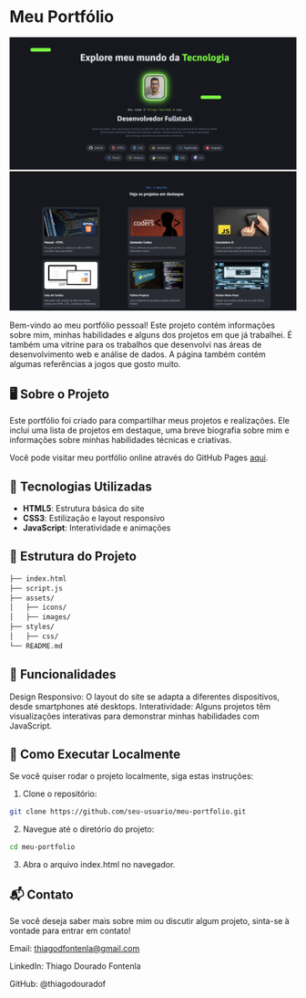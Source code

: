 # Meu Portfólio

![Foto do Portifólio](./github/portifolio1.png)
![Foto do Portifólio](./github/portifolio2.png)

Bem-vindo ao meu portfólio pessoal! Este projeto contém informações sobre mim, minhas habilidades e alguns dos projetos em que já trabalhei. É também uma vitrine para os trabalhos que desenvolvi nas áreas de desenvolvimento web e análise de dados. A página também contém algumas referências a jogos que gosto muito.

## 🖥️ Sobre o Projeto

Este portfólio foi criado para compartilhar meus projetos e realizações. Ele inclui uma lista de projetos em destaque, uma breve biografia sobre mim e informações sobre minhas habilidades técnicas e criativas.

Você pode visitar meu portfólio online através do GitHub Pages [aqui](https://thiagodouradof.github.io/meu-portfolio/).

## 🚀 Tecnologias Utilizadas

- **HTML5**: Estrutura básica do site
- **CSS3**: Estilização e layout responsivo
- **JavaScript**: Interatividade e animações

## 📁 Estrutura do Projeto

```bash
├── index.html
├── script.js      
├── assets/             
│   ├── icons/
│   ├── images/
├── styles/           
│   ├── css/
└── README.md
```

## 🌟 Funcionalidades
Design Responsivo: O layout do site se adapta a diferentes dispositivos, desde smartphones até desktops.
Interatividade: Alguns projetos têm visualizações interativas para demonstrar minhas habilidades com JavaScript.

## 🔧 Como Executar Localmente
Se você quiser rodar o projeto localmente, siga estas instruções:

1.   Clone o repositório:

```bash
git clone https://github.com/seu-usuario/meu-portfolio.git
```
2. Navegue até o diretório do projeto:

```bash
cd meu-portfolio
```
3. Abra o arquivo index.html no navegador.

## 📬 Contato
Se você deseja saber mais sobre mim ou discutir algum projeto, sinta-se à vontade para entrar em contato!

Email: thiagodfontenla@gmail.com

LinkedIn: Thiago Dourado Fontenla

GitHub: @thiagodouradof